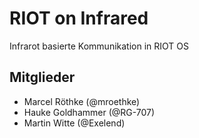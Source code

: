 # RIOT on Infrared

Infrarot basierte Kommunikation in RIOT OS

## Mitglieder

- Marcel Röthke (@mroethke)
- Hauke Goldhammer (@RG-707)
- Martin Witte (@Exelend)
